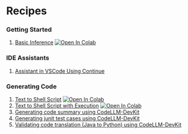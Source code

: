 # Recipes

### Getting Started
1. [Basic Inference](Getting_Started_with_Granite_Code.ipynb)
   <a target="_blank" href="https://colab.research.google.com/github/ibm-granite-community/granite-code-cookbook/blob/main/recipes/Getting_Started_with_Granite_Code.ipynb">
   <img src="https://colab.research.google.com/assets/colab-badge.svg" alt="Open In Colab"/>
   </a>

### IDE Assistants
1. [Assistant in VSCode Using Continue](Continue_VSCode/)


### Generating Code
1. [Text to Shell Script](Text_to_Shell/)
   <a target="_blank" href="https://colab.research.google.com/github/ibm-granite-community/granite-code-cookbook/blob/main/recipes/Text_to_Shell/Text_to_Shell.ipynb">
   <img src="https://colab.research.google.com/assets/colab-badge.svg" alt="Open In Colab"/>
   </a>
1. [Text to Shell Script with Execution](Text_to_Shell_Exec/)
   <a target="_blank" href="https://colab.research.google.com/github/ibm-granite-community/granite-code-cookbook/blob/main/recipes/Text_to_Shell_Exec/Text_to_Shell_Exec.ipynb">
   <img src="https://colab.research.google.com/assets/colab-badge.svg" alt="Open In Colab"/>
   </a>
1. [Generating code summary using CodeLLM-DevKit](CodeLLM_DevKit/code_summarization.ipynb)
   <a target="_blank" href="./CodeLLM_DevKit/code_summarization.ipynb">
   </a>
1. [Generating junit test cases using CodeLLM-DevKit](CodeLLM_DevKit/generate_unit_tests.ipynb)
   <a target="_blank" href="./CodeLLM_DevKit/generate_unit_tests.ipynb">
   </a>
1. [Validating code translation (Java to Python) using CodeLLM-DevKit](CodeLLM_DevKit/validating_code_translation.ipynb)
   <a target="_blank" href="./CodeLLM_DevKit/validating_code_translation.ipynb">
   </a>

